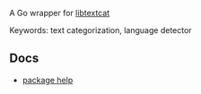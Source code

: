 A Go wrapper for [libtextcat](http://software.wise-guys.nl/libtextcat/)

Keywords: text categorization, language detector

## Docs

 * [package help](http://godoc.org/github.com/pebbe/libtextcat)


